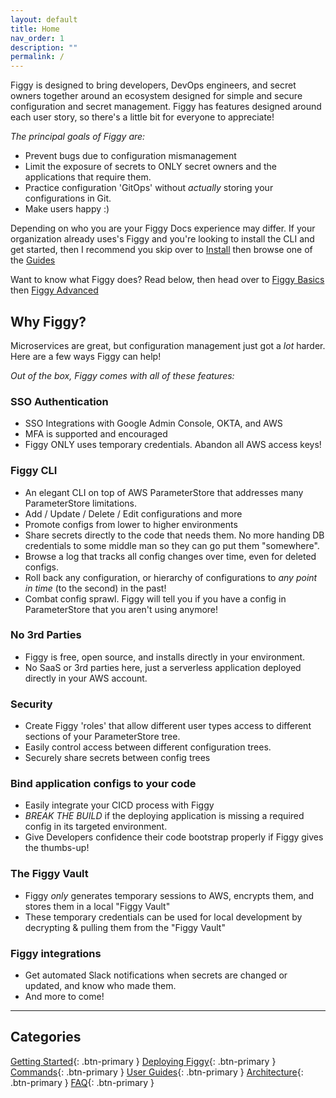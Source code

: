 ```yaml
---
layout: default
title: Home
nav_order: 1
description: ""
permalink: /
---
```



Figgy is designed to bring developers, DevOps engineers, and secret owners together around an ecosystem designed for
simple and secure configuration and secret management. Figgy has features designed around each user story, so there's a 
little bit for everyone to appreciate!

*The principal goals of Figgy are:*
- Prevent bugs due to configuration mismanagement
- Limit the exposure of secrets to ONLY secret owners and the applications that require them.
- Practice configuration 'GitOps' without _actually_ storing your configurations in Git. 
- Make users happy :)

Depending on who you are your Figgy Docs experience may differ. If your organization already uses's Figgy and you're looking
to install the CLI and get started, then I recommend you skip over to [Install](/docs/getting-started/install.html)
then browse one of the [Guides](/docs/user-guides/)

Want to know what Figgy does? Read below, then head over to [Figgy Basics](/docs/getting-started/basics.html)
then [Figgy Advanced](/docs/getting-started/advanced.html)


## Why Figgy?

Microservices are great, but configuration management just got a *lot* harder. Here are a few ways Figgy can help!

*Out of the box, Figgy comes with all of these features:*

### **SSO Authentication**
- SSO Integrations with Google Admin Console, OKTA, and AWS
- MFA is supported and encouraged
- Figgy ONLY uses temporary credentials. Abandon all AWS access keys!
    
### **Figgy CLI**
- An elegant CLI on top of AWS ParameterStore that addresses many ParameterStore limitations.
- Add / Update / Delete / Edit configurations and more
- Promote configs from lower to higher environments
- Share secrets directly to the code that needs them. No more handing DB credentials to some middle man so they can go put them "somewhere".
- Browse a log that tracks all config changes over time, even for deleted configs.
- Roll back any configuration, or hierarchy of configurations to *any point in time* (to the second) in the past!
- Combat config sprawl. Figgy will tell you if you have a config in ParameterStore that you aren't using anymore!

### **No 3rd Parties**
- Figgy is free, open source, and installs directly in your environment.
- No SaaS or 3rd parties here, just a serverless application deployed directly in your AWS account.

### **Security**
- Create Figgy 'roles' that allow different user types access to different sections of your ParameterStore tree.
- Easily control access between different configuration trees.
- Securely share secrets between config trees

### **Bind application configs to your code**
- Easily integrate your CICD process with Figgy
- *BREAK THE BUILD* if the deploying application is missing a required config in its targeted environment. 
- Give Developers confidence their code bootstrap properly if Figgy gives the thumbs-up! 
    
### **The Figgy Vault**
- Figgy _only_ generates temporary sessions to AWS, encrypts them, and stores them in a local "Figgy Vault"
- These temporary credentials can be used for local development by decrypting & pulling them from the "Figgy Vault"

### **Figgy integrations**
- Get automated Slack notifications when secrets are changed or updated, and know who made them.
- And more to come!

---

## Categories

[Getting Started](/docs/getting-started/){: .btn-primary }
[Deploying Figgy](/docs/deployment/){: .btn-primary }
[Commands](/docs/commands/){: .btn-primary }
[User Guides](/docs/user-guides/){: .btn-primary }
[Architecture](/docs/architecture/){: .btn-primary }
[FAQ](/docs/faq/){: .btn-primary }

